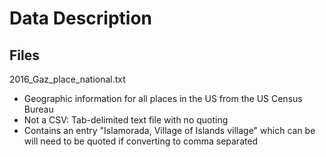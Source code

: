 Data Description
=================

Files
-------
2016_Gaz_place_national.txt
 * Geographic information for all places in the US from the US Census Bureau
 * Not a CSV: Tab-delimited text file with no quoting
 * Contains an entry "Islamorada, Village of Islands village" which 
   can be will need to be quoted if converting to comma separated